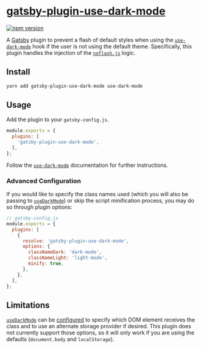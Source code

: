 # [gatsby-plugin-use-dark-mode][home]

[![npm version][npm-image]][npm-url]

A [Gatsby][gatsby] plugin to prevent a flash of default styles when using the
[`use-dark-mode`][udm] hook if the user is not using the default theme.
Specifically, this plugin handles the injection of the
[`noflash.js`][udm-noflash] logic.

## Install

```sh
yarn add gatsby-plugin-use-dark-mode use-dark-mode
```

## Usage

Add the plugin to your `gatsby-config.js`.

<!-- prettier-ignore -->
```js
module.exports = {
  plugins: [
    'gatsby-plugin-use-dark-mode',
  ],
};
```

Follow the [`use-dark-mode`][udm] documentation for further instructions.

### Advanced Configuration

If you would like to specify the class names used (which you will also be
passing to [`useDarkMode`][udm-parameters]) or skip the script minification
process, you may do so through plugin options:

```js
// gatsby-config.js
module.exports = {
  plugins: [
    {
      resolve: 'gatsby-plugin-use-dark-mode',
      options: {
        classNameDark: 'dark-mode',
        classNameLight: 'light-mode',
        minify: true,
      },
    },
  ],
};
```

## Limitations

[`useDarkMode`][udm] can be [configured][udm-parameters] to specify which DOM
element receives the class and to use an alternate storage provider if desired.
This plugin does not currently support those options, so it will only work if
you are using the defaults (`document.body` and `localStorage`).

[home]: https://github.com/wKovacs64/gatsby-plugin-use-dark-mode
[npm-image]:
  https://img.shields.io/npm/v/gatsby-plugin-use-dark-mode.svg?style=flat-square
[npm-url]: https://www.npmjs.com/package/gatsby-plugin-use-dark-mode
[gatsby]: https://www.gatsbyjs.org
[udm]: https://github.com/donavon/use-dark-mode#readme
[udm-noflash]: https://github.com/donavon/use-dark-mode#that-flash
[udm-parameters]: https://github.com/donavon/use-dark-mode#parameters
